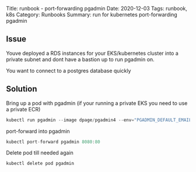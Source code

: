 Title: runbook - port-forwarding pgadmin
Date: 2020-12-03
Tags: runbook, k8s
Category: Runbooks
Summary: run for kubernetes port-forwarding pgadmin

## Issue

Youve deployed a RDS instances for your EKS/kubernetes cluster into a private subnet and dont have a bastion up to run pgadmin on.

You want to connect to a postgres database quickly

## Solution

Bring up a pod with pgadmin (if your running a private EKS you need to use a private ECR)

``` c#
kubectl run pgadmin --image dpage/pgadmin4 --env="PGADMIN_DEFAULT_EMAIL=admin@admin.com" --env="PGADMIN_DEFAULT_PASSWORD=logmein"
```

port-forward into pgadmin

``` c#
kubectl port-forward pgadmin 8080:80
```

Delete pod till needed again

``` c#
kubectl delete pod pgadmin
```
